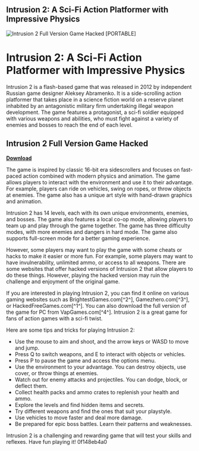 ## Intrusion 2: A Sci-Fi Action Platformer with Impressive Physics

 
![Intrusion 2 Full Version Game Hacked \[PORTABLE\]](https://cdn.cloudflare.steamstatic.com/steam/apps/214970/capsule_616x353.jpg?t=1646994646)

 
# Intrusion 2: A Sci-Fi Action Platformer with Impressive Physics
 
Intrusion 2 is a flash-based game that was released in 2012 by independent Russian game designer Aleksey Abramenko. It is a side-scrolling action platformer that takes place in a science fiction world on a reserve planet inhabited by an antagonistic military firm undertaking illegal weapon development. The game features a protagonist, a sci-fi soldier equipped with various weapons and abilities, who must fight against a variety of enemies and bosses to reach the end of each level.
 
## Intrusion 2 Full Version Game Hacked


[**Download**](https://www.google.com/url?q=https%3A%2F%2Furlca.com%2F2tLeJg&sa=D&sntz=1&usg=AOvVaw21IRDvtmpLQNQUb_0IlD_l)

 
The game is inspired by classic 16-bit era sidescrollers and focuses on fast-paced action combined with modern physics and animation. The game allows players to interact with the environment and use it to their advantage. For example, players can ride on vehicles, swing on ropes, or throw objects at enemies. The game also has a unique art style with hand-drawn graphics and animation.
 
Intrusion 2 has 14 levels, each with its own unique environments, enemies, and bosses. The game also features a local co-op mode, allowing players to team up and play through the game together. The game has three difficulty modes, with more enemies and dangers in hard mode. The game also supports full-screen mode for a better gaming experience.
 
However, some players may want to play the game with some cheats or hacks to make it easier or more fun. For example, some players may want to have invulnerability, unlimited ammo, or access to all weapons. There are some websites that offer hacked versions of Intrusion 2 that allow players to do these things. However, playing the hacked version may ruin the challenge and enjoyment of the original game.
 
If you are interested in playing Intrusion 2, you can find it online on various gaming websites such as BrightestGames.com[^2^], Gamezhero.com[^3^], or HackedFreeGames.com[^1^]. You can also download the full version of the game for PC from VapGames.com[^4^]. Intrusion 2 is a great game for fans of action games with a sci-fi twist.

Here are some tips and tricks for playing Intrusion 2:
 
- Use the mouse to aim and shoot, and the arrow keys or WASD to move and jump.
- Press Q to switch weapons, and E to interact with objects or vehicles.
- Press P to pause the game and access the options menu.
- Use the environment to your advantage. You can destroy objects, use cover, or throw things at enemies.
- Watch out for enemy attacks and projectiles. You can dodge, block, or deflect them.
- Collect health packs and ammo crates to replenish your health and ammo.
- Explore the levels and find hidden items and secrets.
- Try different weapons and find the ones that suit your playstyle.
- Use vehicles to move faster and deal more damage.
- Be prepared for epic boss battles. Learn their patterns and weaknesses.

Intrusion 2 is a challenging and rewarding game that will test your skills and reflexes. Have fun playing it!
 0f148eb4a0
